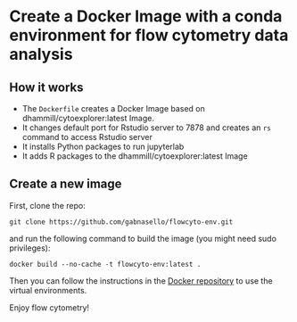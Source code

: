 # Create a Docker Image with a conda environment for flow cytometry data analysis

## How it works

- The ```Dockerfile``` creates a Docker Image based on dhammill/cytoexplorer:latest Image.
- It changes default port for Rstudio server to 7878 and creates an ```rs``` command to access Rstudio server
- It installs Python packages to run jupyterlab 
- It adds R packages to the dhammill/cytoexplorer:latest Image

## Create a new image

First, clone the repo:

```git clone https://github.com/gabnasello/flowcyto-env.git``` 

and run the following command to build the image (you might need sudo privileges):

```docker build --no-cache -t flowcyto-env:latest .```

Then you can follow the instructions in the [Docker repository](https://hub.docker.com/repository/docker/gnasello/flowcyto-env) to use the virtual environments.

Enjoy flow cytometry!